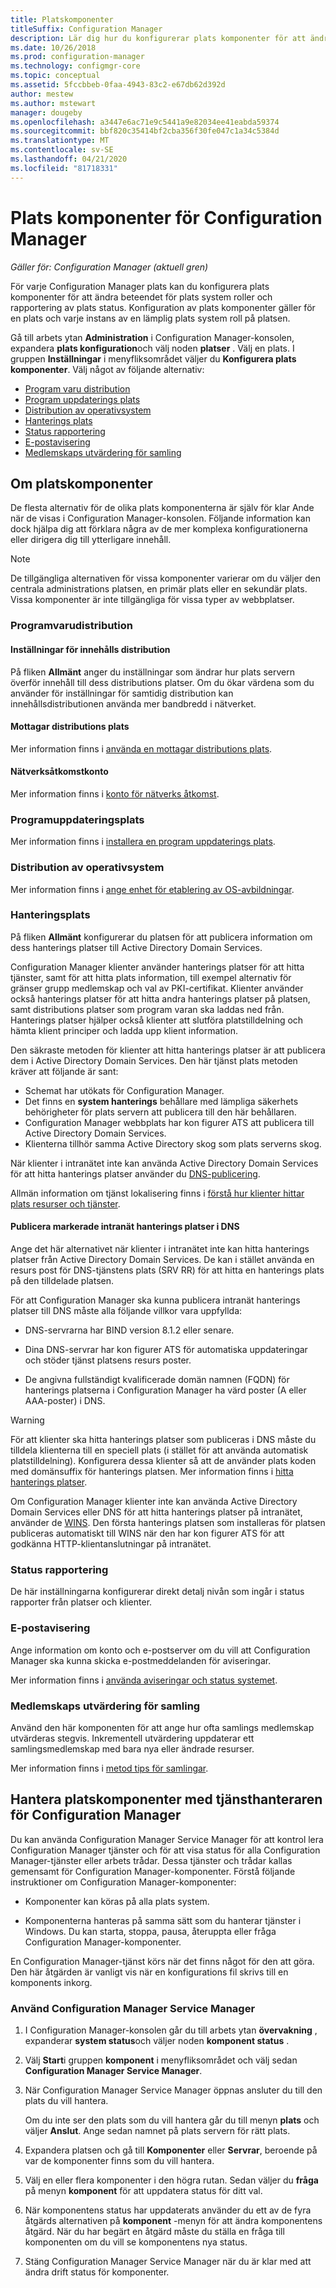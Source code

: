 ```yaml
---
title: Platskomponenter
titleSuffix: Configuration Manager
description: Lär dig hur du konfigurerar plats komponenter för att ändra beteendet för plats system roller och rapportering av plats status.
ms.date: 10/26/2018
ms.prod: configuration-manager
ms.technology: configmgr-core
ms.topic: conceptual
ms.assetid: 5fccbbeb-0faa-4943-83c2-e67db62d392d
author: mestew
ms.author: mstewart
manager: dougeby
ms.openlocfilehash: a3447e6ac71e9c5441a9e82034ee41eabda59374
ms.sourcegitcommit: bbf820c35414bf2cba356f30fe047c1a34c5384d
ms.translationtype: MT
ms.contentlocale: sv-SE
ms.lasthandoff: 04/21/2020
ms.locfileid: "81718331"
---
```

# <a name="site-components-for-configuration-manager"></a>Plats komponenter för Configuration Manager

*Gäller för: Configuration Manager (aktuell gren)*

För varje Configuration Manager plats kan du konfigurera plats komponenter för att ändra beteendet för plats system roller och rapportering av plats status. Konfiguration av plats komponenter gäller för en plats och varje instans av en lämplig plats system roll på platsen.  

Gå till arbets ytan **Administration** i Configuration Manager-konsolen, expandera **plats konfiguration**och välj noden **platser** . Välj en plats. I gruppen **Inställningar** i menyfliksområdet väljer du **Konfigurera plats komponenter**. Välj något av följande alternativ:

- [Program varu distribution](#software-distribution)  
- [Program uppdaterings plats](#software-update-point) 
- [Distribution av operativsystem](#operating-system-deployment)
- [Hanterings plats](#management-point)  
- [Status rapportering](#status-reporting)  
- [E-postavisering](#email-notification)
- [Medlemskaps utvärdering för samling](#bkmk_colleval)


## <a name="about-site-components"></a>Om platskomponenter  

 De flesta alternativ för de olika plats komponenterna är själv för klar Ande när de visas i Configuration Manager-konsolen. Följande information kan dock hjälpa dig att förklara några av de mer komplexa konfigurationerna eller dirigera dig till ytterligare innehåll.  

> [!Note]  
> De tillgängliga alternativen för vissa komponenter varierar om du väljer den centrala administrations platsen, en primär plats eller en sekundär plats. Vissa komponenter är inte tillgängliga för vissa typer av webbplatser.  



### <a name="software-distribution"></a>Programvarudistribution  

#### <a name="content-distribution-settings"></a>Inställningar för innehålls distribution
På fliken **Allmänt** anger du inställningar som ändrar hur plats servern överför innehåll till dess distributions platser. Om du ökar värdena som du använder för inställningar för samtidig distribution kan innehållsdistributionen använda mer bandbredd i nätverket.  

#### <a name="pull-distribution-point"></a>Mottagar distributions plats
Mer information finns i [använda en mottagar distributions plats](../../../plan-design/hierarchy/use-a-pull-distribution-point.md).

#### <a name="network-access-account"></a>Nätverksåtkomstkonto
Mer information finns i [konto för nätverks åtkomst](../../../plan-design/hierarchy/accounts.md#network-access-account).  


### <a name="software-update-point"></a>Programuppdateringsplats  

Mer information finns i [installera en program uppdaterings plats](../../../../sum/get-started/install-a-software-update-point.md).  


### <a name="operating-system-deployment"></a>Distribution av operativsystem

Mer information finns i [ange enhet för etablering av OS-avbildningar](../../../../osd/get-started/manage-operating-system-images.md#bkmk_servicing-drive).


### <a name="management-point"></a>Hanteringsplats  

På fliken **Allmänt** konfigurerar du platsen för att publicera information om dess hanterings platser till Active Directory Domain Services.  

Configuration Manager klienter använder hanterings platser för att hitta tjänster, samt för att hitta plats information, till exempel alternativ för gränser grupp medlemskap och val av PKI-certifikat. Klienter använder också hanterings platser för att hitta andra hanterings platser på platsen, samt distributions platser som program varan ska laddas ned från. Hanterings platser hjälper också klienter att slutföra platstilldelning och hämta klient principer och ladda upp klient information.  

Den säkraste metoden för klienter att hitta hanterings platser är att publicera dem i Active Directory Domain Services. Den här tjänst plats metoden kräver att följande är sant:

- Schemat har utökats för Configuration Manager.
- Det finns en **system hanterings** behållare med lämpliga säkerhets behörigheter för plats servern att publicera till den här behållaren.
- Configuration Manager webbplats har kon figurer ATS att publicera till Active Directory Domain Services.
- Klienterna tillhör samma Active Directory skog som plats serverns skog.  

När klienter i intranätet inte kan använda Active Directory Domain Services för att hitta hanterings platser använder du [DNS-publicering](../../../plan-design/hierarchy/understand-how-clients-find-site-resources-and-services.md#bkmk_dns).  

Allmän information om tjänst lokalisering finns i [förstå hur klienter hittar plats resurser och tjänster](../../../plan-design/hierarchy/understand-how-clients-find-site-resources-and-services.md).  


#### <a name="publish-selected-intranet-management-points-in-dns"></a>Publicera markerade intranät hanterings platser i DNS
Ange det här alternativet när klienter i intranätet inte kan hitta hanterings platser från Active Directory Domain Services. De kan i stället använda en resurs post för DNS-tjänstens plats (SRV RR) för att hitta en hanterings plats på den tilldelade platsen.  

För att Configuration Manager ska kunna publicera intranät hanterings platser till DNS måste alla följande villkor vara uppfyllda:  

-   DNS-servrarna har BIND version 8.1.2 eller senare.  

-   Dina DNS-servrar har kon figurer ATS för automatiska uppdateringar och stöder tjänst platsens resurs poster.  

-   De angivna fullständigt kvalificerade domän namnen (FQDN) för hanterings platserna i Configuration Manager ha värd poster (A eller AAA-poster) i DNS.  

> [!WARNING]  
>  För att klienter ska hitta hanterings platser som publiceras i DNS måste du tilldela klienterna till en speciell plats (i stället för att använda automatisk platstilldelning). Konfigurera dessa klienter så att de använder plats koden med domänsuffix för hanterings platsen. Mer information finns i [hitta hanterings platser](../../../clients/deploy/assign-clients-to-a-site.md#locating-management-points).  

Om Configuration Manager klienter inte kan använda Active Directory Domain Services eller DNS för att hitta hanterings platser på intranätet, använder de [WINS](../../../plan-design/hierarchy/understand-how-clients-find-site-resources-and-services.md#bkmk_wins). Den första hanterings platsen som installeras för platsen publiceras automatiskt till WINS när den har kon figurer ATS för att godkänna HTTP-klientanslutningar på intranätet.  


### <a name="status-reporting"></a>Status rapportering  

De här inställningarna konfigurerar direkt detalj nivån som ingår i status rapporter från platser och klienter.  


### <a name="email-notification"></a>E-postavisering  

Ange information om konto och e-postserver om du vill att Configuration Manager ska kunna skicka e-postmeddelanden för aviseringar.  

Mer information finns i [använda aviseringar och status systemet](../../manage/use-alerts-and-the-status-system.md).


### <a name="collection-membership-evaluation"></a><a name="bkmk_colleval"></a>Medlemskaps utvärdering för samling  

Använd den här komponenten för att ange hur ofta samlings medlemskap utvärderas stegvis. Inkrementell utvärdering uppdaterar ett samlingsmedlemskap med bara nya eller ändrade resurser.  

Mer information finns i [metod tips för samlingar](../../../clients/manage/collections/best-practices-for-collections.md).



##  <a name="use-the-configuration-manager-service-manager-to-manage-site-components"></a><a name="BKMK_ServiceMgr"></a> Hantera platskomponenter med tjänsthanteraren för Configuration Manager  

Du kan använda Configuration Manager Service Manager för att kontrol lera Configuration Manager tjänster och för att visa status för alla Configuration Manager-tjänster eller arbets trådar. Dessa tjänster och trådar kallas gemensamt för Configuration Manager-komponenter. Förstå följande instruktioner om Configuration Manager-komponenter:  

-   Komponenter kan köras på alla plats system.  

-   Komponenterna hanteras på samma sätt som du hanterar tjänster i Windows. Du kan starta, stoppa, pausa, återuppta eller fråga Configuration Manager-komponenter.  

En Configuration Manager-tjänst körs när det finns något för den att göra. Den här åtgärden är vanligt vis när en konfigurations fil skrivs till en komponents inkorg. 


### <a name="use-the-configuration-manager-service-manager"></a>Använd Configuration Manager Service Manager  

1.  I Configuration Manager-konsolen går du till arbets ytan **övervakning** , expanderar **system status**och väljer noden **komponent status** .  

2.  Välj **Start**i gruppen **komponent** i menyfliksområdet och välj sedan **Configuration Manager Service Manager**.  

3.  När Configuration Manager Service Manager öppnas ansluter du till den plats du vill hantera.  

     Om du inte ser den plats som du vill hantera går du till menyn **plats** och väljer **Anslut**. Ange sedan namnet på plats servern för rätt plats.  

4.  Expandera platsen och gå till **Komponenter** eller **Servrar**, beroende på var de komponenter finns som du vill hantera.  

5.  Välj en eller flera komponenter i den högra rutan. Sedan väljer du **fråga** på menyn **komponent** för att uppdatera status för ditt val.  

6.  När komponentens status har uppdaterats använder du ett av de fyra åtgärds alternativen på **komponent** -menyn för att ändra komponentens åtgärd. När du har begärt en åtgärd måste du ställa en fråga till komponenten om du vill se komponentens nya status.  

7.  Stäng Configuration Manager Service Manager när du är klar med att ändra drift status för komponenter.  
